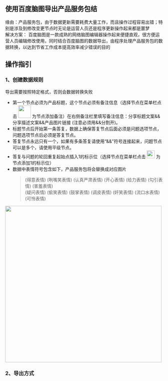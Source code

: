 ## 使用百度脑图导出产品服务包结
缘由：产品服务包，由于数据更新需要耗费大量工作，而且操作过程容易出错；特别是涉及到修改变更节点时无论是运营人员还是程序更新操作起来都是噩梦       
解决方案： 百度脑图是一款成熟的网络脑图编辑器操作起来便捷直观，很方便运营人员编辑修改使用，同时结合百度脑图的数据导出，由程序处理产品服务包的数据转换，以达到节省工作成本提高效率减少错误的目的       

## 操作指引
### 1、创建数据规则
导出需要按照特定格式，否则会数据转换失败       
* 第一个节点必须为产品标题，这个节点必须有备注信息（选择节点在菜单栏点击  <img src="https://raw.githubusercontent.com/eightfeet/xmltojson/master/src/assets/beizhu.png" width="40" />  为节点添加备注）在右侧备注栏里填写备注信息：分享标题文案&&分享描述文案&&产品图片链接 (注意必须用&&分割开)。       
* 标题节点后开始第一条答复，数据上确保答复节点后面必须是问题选项节点，问题选项节点后必须是答复节点。       
* 答复节点永远只有一个，如果有多条答复请使用“&&”符号连接起来，问题节点可以是多个，请使用平级节点。   
* 答复与问题的轮回重复起始点插入1的标示位（选择节点在菜单栏点击  <img src="https://raw.githubusercontent.com/eightfeet/xmltojson/master/src/assets/tag.png" width="25" />  为节点添加1的标示位）   
* 数据中表情符号包含如下，产品服务包将会替换成对应图片                     
    > (得意表情)   (咧嘴笑表情)    (认真严肃表情)    (开心表情)    (给力表情)   (勾引表情)   (害羞表情)         
    > (疑问表情)   (偷笑表情)   (鼓掌表情)   (调皮表情)   (奸笑表情)   (流口水表情)    (可怜表情)           

<img src="https://raw.githubusercontent.com/eightfeet/xmltojson/master/src/assets/sjjg.png" width="500" />

### 2、导出方式
